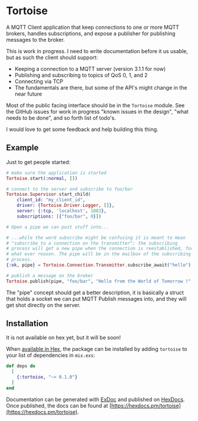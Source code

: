 # Tortoise

A MQTT Client application that keep connections to one or more MQTT
brokers, handles subscriptions, and expose a publisher for publishing
messages to the broker.

This is work in progress. I need to write documentation before it us
usable, but as such the client should support:

  - Keeping a connection to a MQTT server (version 3.1.1 for now)
  - Publishing and subscribing to topics of QoS 0, 1, and 2
  - Connecting via TCP
  - The fundamentals are there, but some of the API's might change in
    the near future

Most of the public facing interface should be in the `Tortoise`
module. See the GitHub issues for work in progress "known issues in
the design", "what needs to be done", and so forth list of todo's.

I would love to get some feedback and help building this thing.


## Example

Just to get people started:

``` elixir
# make sure the application is started
Tortoise.start(:normal, [])

# connect to the server and subscribe to foo/bar
Tortoise.Supervisor.start_child(
    client_id: "my_client_id",
    driver: {Tortoise.Driver.Logger, []},
    server: {:tcp, 'localhost', 1883},
    subscriptions: [{"foo/bar", 0}])

# Open a pipe we can post stuff into...

# ...while the word subscribe might be confusing it is meant to mean
# "subscribe to a connection on the transmitter"; the subscribing
# process will get a new pipe when the connection is reestablished, for
# what ever reason. The pipe will be in the mailbox of the subscribing
# process.
{:ok, pipe} = Tortoise.Connection.Transmitter.subscribe_await("hello");

# publish a message on the broker
Tortoise.publish(pipe, "foo/bar", "Hello from the World of Tomorrow !", qos: 0)
```

The "pipe" concept should get a better description, it is basically a
struct that holds a socket we can put MQTT Publish messages into, and
they will get shot directly on the server.


## Installation

It is not available on hex yet, but it will be soon!

When [available in Hex](https://hex.pm/docs/publish), the package can
be installed by adding `tortoise` to your list of dependencies in
`mix.exs`:

```elixir
def deps do
  [
    {:tortoise, "~> 0.1.0"}
  ]
end
```

Documentation can be generated with [ExDoc](https://github.com/elixir-lang/ex_doc)
and published on [HexDocs](https://hexdocs.pm). Once published, the docs can
be found at [https://hexdocs.pm/tortoise](https://hexdocs.pm/tortoise).
